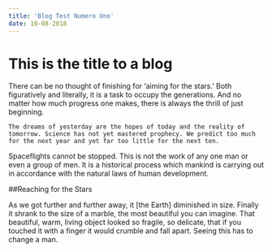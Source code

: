 ```yaml
---
title: 'Blog Test Numero Uno'
date: 10-08-2018
---
```


# This is the title to a blog

There can be no thought of finishing for ‘aiming for the stars.’
Both figuratively and literally, it is a task to occupy the
generations. And no matter how much progress one makes, there is
always the thrill of just beginning.

`The dreams of yesterday are the hopes of today and the reality of tomorrow. Science has not yet mastered prophecy. We predict too much for the next year and yet far too little for the next ten.`

Spaceflights cannot be stopped. This is not the work of any one
man or even a group of men. It is a historical process which
mankind is carrying out in accordance with the natural laws of
human development.

##Reaching for the Stars

As we got further and further away, it [the Earth] diminished in
size. Finally it shrank to the size of a marble, the most
beautiful you can imagine. That beautiful, warm, living object
looked so fragile, so delicate, that if you touched it with a
finger it would crumble and fall apart. Seeing this has to change
a man.
